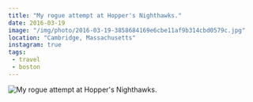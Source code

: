 ```yaml
---
title: "My rogue attempt at Hopper's Nighthawks."
date: 2016-03-19
image: "/img/photo/2016-03-19-3858684169e6cbe11af9b314cbd0579c.jpg"
location: "Cambridge, Massachusetts"
instagram: true
tags:
 - travel
 - boston
---
```


![My rogue attempt at Hopper's Nighthawks.](/img/photo/2016-03-19-3858684169e6cbe11af9b314cbd0579c.jpg)
